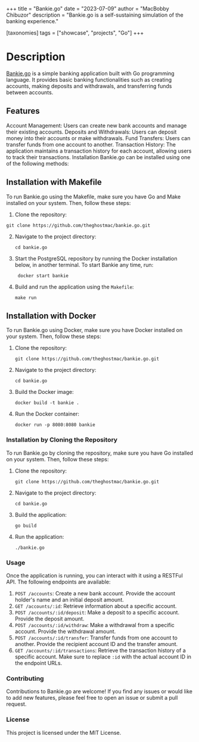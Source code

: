 +++
title = "Bankie.go"
date = "2023-07-09"
author = "MacBobby Chibuzor"
description = "Bankie.go is a self-sustaining simulation of the banking experience."

[taxonomies]
tags = ["showcase", "projects", "Go"]
+++

# Description
[Bankie.go](https://github.com/theghostmac/bankie.go) is a simple banking application built with Go programming language. 
It provides basic banking functionalities such as creating accounts, making 
deposits and withdrawals, and transferring funds between accounts.

## Features
Account Management: Users can create new bank accounts and manage their existing accounts.
Deposits and Withdrawals: Users can deposit money into their accounts or make withdrawals.
Fund Transfers: Users can transfer funds from one account to another.
Transaction History: The application maintains a transaction history for each account, allowing users to track their transactions.
Installation
Bankie.go can be installed using one of the following methods:

## Installation with Makefile
To run Bankie.go using the Makefile, make sure you have Go and Make installed on your system. Then, follow these steps:

1. Clone the repository:
  ```shell
  git clone https://github.com/theghostmac/bankie.go.git
  ```
2. Navigate to the project directory:
   ```shell
   cd bankie.go
   ```
3. Start the PostgreSQL repository by running the Docker installation below, in another terminal. To start Bankie any time, run:
   ```shell
    docker start bankie
   ```
4. Build and run the application using the `Makefile`:
   ```shell
   make run
   ```

## Installation with Docker
To run Bankie.go using Docker, make sure you have Docker installed on your system. Then, follow these steps:

1. Clone the repository:
   ```shell
   git clone https://github.com/theghostmac/bankie.go.git
   ```
2. Navigate to the project directory:
   ```shell
   cd bankie.go
   ```
3. Build the Docker image:
   ```shell
   docker build -t bankie .
   ```
4. Run the Docker container:
   ```shell
   docker run -p 8080:8080 bankie
   ```


### Installation by Cloning the Repository
To run Bankie.go by cloning the repository, make sure you have Go installed on your system. Then, follow these steps:

1. Clone the repository:

    ```shell
    git clone https://github.com/theghostmac/bankie.go.git
    ```
2. Navigate to the project directory:

    ```shell
    cd bankie.go
    ```
3. Build the application:
    ```shell
    go build
    ```
4. Run the application:
    ```shell
    ./bankie.go
    ```

### Usage
Once the application is running, you can interact with it using a RESTFul API. The following endpoints are available:

1. ```POST /accounts```: Create a new bank account. Provide the account holder's name and an initial deposit amount.
2. ```GET /accounts/:id```: Retrieve information about a specific account.
3. ```POST /accounts/:id/deposit```: Make a deposit to a specific account. Provide the deposit amount.
4. ```POST /accounts/:id/withdraw```: Make a withdrawal from a specific account. Provide the withdrawal amount.
5. ```POST /accounts/:id/transfer```: Transfer funds from one account to another. Provide the recipient account ID and the transfer amount.
6. ```GET /accounts/:id/transactions```: Retrieve the transaction history of a specific account.
Make sure to replace `:id` with the actual account ID in the endpoint URLs.

### Contributing
Contributions to Bankie.go are welcome! If you find any issues or would like to add new features, please feel free to open an issue or submit a pull request.

### License
This project is licensed under the MIT License.